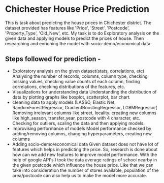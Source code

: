 # Chichester House Price Prediction
This is task about predicting the house prices in Chichester district. The dataset provided has features like 'Price', 'Street', 'Postcode',
'Property_Type', 'Old_New', etc. My task is to do Exploratory analysis on the given data and applying models to predict the prices of house. Then researching and enriching
the model with socio-demo/economical data.

## Steps followed for prediction -
* Exploratory analysis on the given dataset(stats, correlations, etc)
Analysing the number of records, columns, column type, checking missing values, checking value counts of each column, finding correlations, 
checking distributions of the features, etc.
* Visualizations for understanding data
Understanding the distribution of data by plotting graphs like boxplot, scatterplot, bar chart. 
* cleaning data to apply models (LASSO, Elastic Net, RandomForestRegressor, GradientBoostingRegressor, LGBMRegressor)
Removing irrelevant columns like street, locality. creating new columns like high_season, transfer_year, postcode with 4 character, etc. Checking for outliers, scaling the data and then applying models.
* Improvising performance of models
Model performance checked by adding/removing columns, changing hyperparameters, creating new columns
* Adding socio-demo/economical data
Given dataset does not have lot of features which helps in predicting the price. So, research is done about how can we add new features to improve model performance. With the help of google API's I took the data average ratings of school nearby in the given postcode which influence the house price. Like that we can take into consideration the number of stores available, population of the area/postcode can also help us to make the model more accurate.
